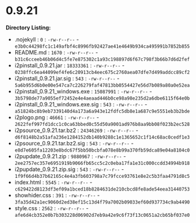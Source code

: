 0.9.21
======

**Directory Listing:**

 - .nojekyll : `0` : `-rw-r--r--` - `e3b0c44298fc1c149afbf4c8996fb92427ae41e4649b934ca495991b7852b855`
 - README.md : `1670` : `-rw-r--r--` - `b31c6cceeb46b06d4c5fe7e875302c1a93c198897d6f67c798f3b66b7d6d2fef`
 - i2pinstall_0.9.21.jar : `18333361` : `-rw-r--r--` - `0238ffc6ea44099ef4fe6c20913cb4eec675c2760aea07dfe7d499addcc89cf2`
 - i2pinstall_0.9.21.jar.sig : `543` : `-rw-r--r--` - `5a6b955d6b0e00e547ca7c226279faf47813bb0554427e56d7b089a80a0e52ea`
 - i2pinstall_0.9.21_windows.exe : `15087991` : `-rw-r--r--` - `3b5798de77a9055ef72452e4e4aeaad446b0ce98a98e235d2a6dbe6115f64e0b`
 - i2pinstall_0.9.21_windows.exe.sig : `543` : `-rw-r--r--` - `a51824bc8b9eb7339140d4a173a6a943e12fdfc5db8e1a687c9e5551eb3b2bde`
 - i2plogo.png : `46661` : `-rw-r--r--` - `2622fef997fd1dcc1c0ca63bbed0c55d50a9001ad976b8aa9bb08f023b2ec528`
 - i2psource_0.9.21.tar.bz2 : `24346269` : `-rw-r--r--` - `d6f8148b2a51afa236e1284152db140b9288c1e1365652c1f14c68ac0cedf1e3`
 - i2psource_0.9.21.tar.bz2.sig : `543` : `-rw-r--r--` - `e8d7e605fa12203e8bdc67f5bb50bcbfa078e8b99a370fb59dca89e04a8104c0`
 - i2pupdate_0.9.21.zip : `9880967` : `-rw-r--r--` - `2ee2757ec357e6951919b9066fb65cc5c2c0eba17fa1e31c000ccdd34994b918`
 - i2pupdate_0.9.21.zip.sig : `543` : `-rw-r--r--` - `1f9f66d4b37b62165c4e4a3fb603798a7c79fcce93761e8e2c5b3faa4791d8c5`
 - index.html : `5545` : `-rw-r--r--` - `c629422d8123df3ef09a1bced18b8284631de210cbcd8fe8ade54eea31440753`
 - showhider.css : `391` : `-rw-r--r--` - `3fa35d42a1ec9060d2ed38ef15c13d4f79a7002b09033ef60d937734c9ab4490`
 - style.css : `2562` : `-rw-r--r--` - `afe6d4cb352e0b7b303228d06902d7eb9a42e9c6f73f13c0651a2cb65bf037e0`
